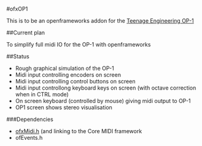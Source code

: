 #ofxOP1

This is to be an openframeworks addon for the [Teenage Engineering OP-1](http://www.teenageengineering.com/products/op-1)

##Current plan

To simplify full midi IO for the OP-1 with openframeworks

##Status
*   Rough graphical simulation of the OP-1
*   Midi input controlling encoders on screen
*   Midi input controlling control buttons on screen
*   Midi input controllong keyboard keys on screen (with octave correction when in CTRL mode)
*   On screen keyboard (controlled by mouse) giving midi output to OP-1
*   OP1 screen shows stereo visualisation

###Dependencies
*   [ofxMidi.h](https://github.com/kylemcdonald/TheJanusMachine/tree/365e15c1966ca3f61e93859e32a2422d9ebadc70/CaptureApp/src/addons/ofxMidi) (and linking to the Core MIDI framework
*   ofEvents.h


